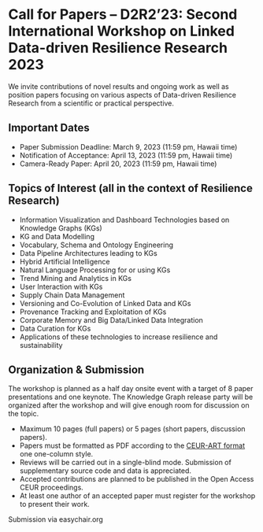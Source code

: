 # Call for Papers – D2R2’23: Second International Workshop on Linked Data-driven Resilience Research 2023

We invite contributions of novel results and ongoing work as well as position papers focusing on various aspects of Data-driven Resilience Research from a scientific or practical perspective.

## Important Dates

* Paper Submission Deadline: March 9, 2023 (11:59 pm, Hawaii time)
* Notification of Acceptance: April 13, 2023 (11:59 pm, Hawaii time)
* Camera-Ready Paper: April 20, 2023 (11:59 pm, Hawaii time)

## Topics of Interest (all in the context of Resilience Research)

* Information Visualization and Dashboard Technologies based on Knowledge Graphs (KGs)
* KG and Data Modelling
* Vocabulary, Schema and Ontology Engineering
* Data Pipeline Architectures leading to KGs
* Hybrid Artificial Intelligence
* Natural Language Processing for or using KGs
* Trend Mining and Analytics in KGs
* User Interaction with KGs
* Supply Chain Data Management
* Versioning and Co-Evolution of Linked Data and KGs
* Provenance Tracking and Exploitation of KGs
* Corporate Memory and Big Data/Linked Data Integration
* Data Curation for KGs
* Applications of these technologies to increase resilience and sustainability

## Organization & Submission

The workshop is planned as a half day onsite event with a target of 8 paper presentations and one keynote.
The Knowledge Graph release party will be organized after the workshop and will give enough room for discussion on the topic. 

* Maximum 10 pages (full papers) or 5 pages (short papers, discussion papers).
* Papers must be formatted as PDF according to the [CEUR-ART format](https://ceur-ws.org/HOWTOSUBMIT.html) one one-column style.
* Reviews will be carried out in a single-blind mode. Submission of supplementary source code and data is appreciated.
* Accepted contributions are planned to be published in the Open Access CEUR proceedings.
* At least one author of an accepted paper must register for the workshop to present their work.

Submission via easychair.org


